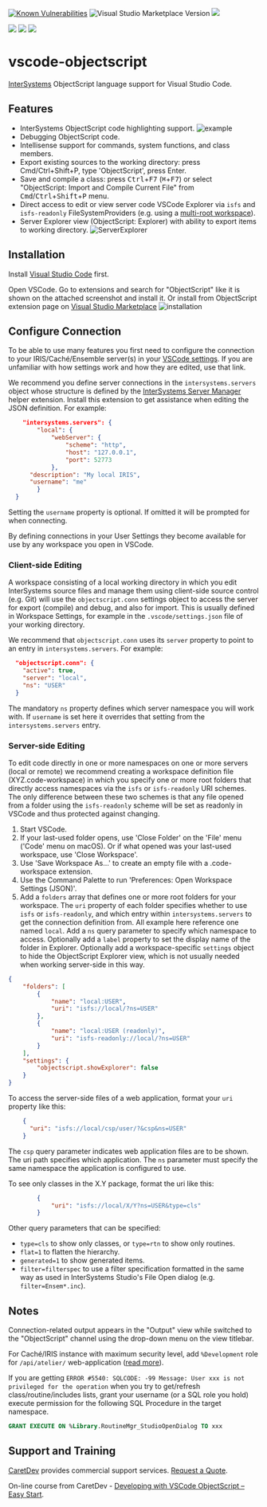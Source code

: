 [![Known Vulnerabilities](https://snyk.io/test/github/intersystems-community/vscode-objectscript/badge.svg)](https://snyk.io/test/github/intersystems-community/vscode-objectscript)
![Visual Studio Marketplace Version](https://img.shields.io/visual-studio-marketplace/v/daimor.vscode-objectscript.svg)
[![](https://img.shields.io/visual-studio-marketplace/i/daimor.vscode-objectscript.svg)](https://marketplace.visualstudio.com/items?itemName=daimor.vscode-objectscript)

[![](https://img.shields.io/badge/InterSystems-IRIS-blue.svg)](https://www.intersystems.com/products/intersystems-iris/)
[![](https://img.shields.io/badge/InterSystems-Caché-blue.svg)](https://www.intersystems.com/products/cache/)
[![](https://img.shields.io/badge/InterSystems-Ensemble-blue.svg)](https://www.intersystems.com/products/ensemble/)

# vscode-objectscript

[InterSystems](http://www.intersystems.com/our-products/) ObjectScript language support for Visual Studio Code.

## Features

- InterSystems ObjectScript code highlighting support.
  ![example](https://raw.githubusercontent.com/intersystems-community/vscode-objectscript/master/images/screenshot.png)
- Debugging ObjectScript code.
- Intellisense support for commands, system functions, and class members.
- Export existing sources to the working directory: press Cmd/Ctrl+Shift+P, type 'ObjectScript', press Enter.
- Save and compile a class: press <kbd>Ctrl</kbd>+<kbd>F7</kbd> (<kbd>⌘</kbd>+<kbd>F7</kbd>) or select "ObjectScript: Import and Compile Current File" from <kbd>Cmd</kbd>/<kbd>Ctrl</kbd>+<kbd>Shift</kbd>+<kbd>P</kbd> menu.
- Direct access to edit or view server code VSCode Explorer via `isfs` and `isfs-readonly` FileSystemProviders (e.g. using a [multi-root workspace](https://code.visualstudio.com/docs/editor/multi-root-workspaces)).
- Server Explorer view (ObjectScript: Explorer) with ability to export items to working directory. ![ServerExplorer](https://raw.githubusercontent.com/intersystems-community/vscode-objectscript/master/images/explorer.png)

## Installation

Install [Visual Studio Code](https://code.visualstudio.com/) first.

Open VSCode. Go to extensions and search for "ObjectScript" like it is shown on the attached screenshot and install it.
Or install from ObjectScript extension page on [Visual Studio Marketplace](https://marketplace.visualstudio.com/items?itemName=daimor.vscode-objectscript)
![installation](https://raw.githubusercontent.com/intersystems-community/vscode-objectscript/master/images/installation.gif)

## Configure Connection

To be able to use many features you first need to configure the connection to your IRIS/Caché/Ensemble server(s) in your [VSCode settings](https://code.visualstudio.com/docs/getstarted/settings). If you are unfamiliar with how settings work and how they are edited, use that link.

We recommend you define server connections in the `intersystems.servers` object whose structure is defined by the [InterSystems Server Manager](https://marketplace.visualstudio.com/items?itemName=intersystems-community.servermanager) helper extension. Install this extension to get assistance when editing the JSON definition. For example:

```json
	"intersystems.servers": {
		"local": {
			"webServer": {
				"scheme": "http",
				"host": "127.0.0.1",
				"port": 52773
			},
      "description": "My local IRIS",
      "username": "me"
		}
  }
```
Setting the `username` property is optional. If omitted it will be prompted for when connecting.

By defining connections in your User Settings they become available for use by any workspace you open in VSCode.

### Client-side Editing

A workspace consisting of a local working directory in which you edit InterSystems source files and manage them using client-side source control (e.g. Git) will use the `objectscript.conn` settings object to access the server for export (compile) and debug, and also for import. This is usually defined in Workspace Settings, for example in the `.vscode/settings.json` file of your working directory.

We recommend that `objectscript.conn` uses its `server` property to point to an entry in `intersystems.servers`. For example:

```json
  "objectscript.conn": {
    "active": true,
    "server": "local",
    "ns": "USER"
  }
```

The mandatory `ns` property defines which server namespace you will work with. If `username` is set here it overrides that setting from the `intersystems.servers` entry.

### Server-side Editing

To edit code directly in one or more namespaces on one or more servers (local or remote) we recommend creating a workspace definition file (XYZ.code-workspace) in which you specify one or more root folders that directly access namespaces via the `isfs` or `isfs-readonly` URI schemes. The only difference between these two schemes is that any file opened from a folder using the `isfs-readonly` scheme will be set as readonly in VSCode and thus protected against changing.

1. Start VSCode.
2. If your last-used folder opens, use 'Close Folder' on the 'File' menu ('Code' menu on macOS). Or if what opened was your last-used workspace, use 'Close Workspace'.
3. Use 'Save Workspace As...' to create an empty file with a .code-workspace extension.
4. Use the Command Palette to run 'Preferences: Open Workspace Settings (JSON)'.
5. Add a `folders` array that defines one or more root folders for your workspace. The `uri` property of each folder specifies whether to use `isfs` or `isfs-readonly`, and which entry within `intersystems.servers` to get the connection definition from. All example here reference one named `local`. Add a `ns` query parameter to specify which namespace to access. Optionally add a `label` property to set the display name of the folder in Explorer. Optionally add a workspace-specific `settings` object to hide the ObjectScript Explorer view, which is not usually needed when working server-side in this way.

```json
{
	"folders": [
		{
			"name": "local:USER",
			"uri": "isfs://local/?ns=USER"
		},
		{
			"name": "local:USER (readonly)",
			"uri": "isfs-readonly://local/?ns=USER"
		}
	],
	"settings": {
		"objectscript.showExplorer": false
	}
}
```

To access the server-side files of a web application, format your `uri` property like this:

```json
    {
      "uri": "isfs://local/csp/user/?&csp&ns=USER"
    }
```
The `csp` query parameter indicates web application files are to be shown. The uri path specifies which application. The `ns` parameter must specify the same namespace the application is configured to use.

To see only classes in the X.Y package, format the uri like this:

```json
		{
			"uri": "isfs://local/X/Y?ns=USER&type=cls"
		}
```

Other query parameters that can be specified:
- `type=cls` to show only classes, or `type=rtn` to show only routines.
- `flat=1` to flatten the hierarchy.
- `generated=1` to show generated items.
- `filter=filterspec` to use a filter specification formatted in the same way as used in InterSystems Studio's File Open dialog (e.g. `filter=Ensem*.inc`).

## Notes

Connection-related output appears in the "Output" view while switched to the "ObjectScript" channel using the drop-down menu on the view titlebar.

For Caché/IRIS instance with maximum security level, add `%Development` role for `/api/atelier/` web-application ([read more](https://community.intersystems.com/post/using-atelier-rest-api)).

If you are getting `ERROR #5540: SQLCODE: -99 Message: User xxx is not privileged for the operation` when you try to get/refresh class/routine/includes lists, grant your username (or a SQL role you hold) execute permission for the following SQL Procedure in the target namespace.
```SQL
GRANT EXECUTE ON %Library.RoutineMgr_StudioOpenDialog TO xxx
```

## Support and Training

[CaretDev](https://caretdev.com/#products) provides commercial support services. [Request a Quote](https://caretdev.com/contact-us/).

On-line course from CaretDev - [Developing with VSCode ObjectScript – Easy Start](https://caretdev.com/courses/).
